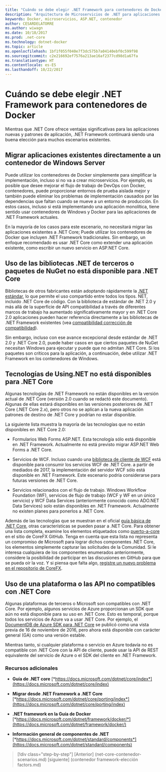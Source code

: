 ```yaml
---
title: "Cuándo se debe elegir .NET Framework para contenedores de Docker"
description: "Arquitectura de Microservicios de .NET para aplicaciones .NET en contenedores | Cuándo se debe elegir .NET Framework para contenedores de Docker"
keywords: Docker, microservicios, ASP.NET, contenedor
author: CESARDELATORRE
ms.author: wiwagn
ms.date: 10/18/2017
ms.prod: .net-core
ms.technology: dotnet-docker
ms.topic: article
ms.openlocfilehash: 1bf1f055f040e7f3dc575b7a04140ebf0c599f98
ms.sourcegitcommit: c2e216692ef7576a213ae16af2377cd98d1a67fa
ms.translationtype: HT
ms.contentlocale: es-ES
ms.lasthandoff: 10/22/2017
---
```

# <a name="when-to-choose-net-framework-for-docker-containers"></a>Cuándo se debe elegir .NET Framework para contenedores de Docker

Mientras que .NET Core ofrece ventajas significativas para las aplicaciones nuevas y patrones de aplicación, .NET Framework continuará siendo una buena elección para muchos escenarios existentes.

## <a name="migrating-existing-applications-directly-to-a-windows-server-container"></a>Migrar aplicaciones existentes directamente a un contenedor de Windows Server

Puede utilizar los contenedores de Docker simplemente para simplificar la implementación, incluso si no va a crear microservicios. Por ejemplo, es posible que desee mejorar el flujo de trabajo de DevOps con Docker, contenedores, puede proporcionar entornos de prueba aislada mejor y también puede eliminar los problemas de implementación causados por las dependencias que faltan cuando se mueve a un entorno de producción. En estos casos, incluso si está implementando una aplicación monolítica, tiene sentido usar contenedores de Windows y Docker para las aplicaciones de .NET Framework actuales.

En la mayoría de los casos para este escenario, no necesitará migrar las aplicaciones existentes a .NET Core; Puede utilizar los contenedores de Docker que incluyen .NET Framework tradicionales. Sin embargo, un enfoque recomendado es usar .NET Core como extender una aplicación existente, como escribir un nuevo servicio en ASP.NET Core.

## <a name="using-third-party-net-libraries-or-nuget-packages-not-available-for-net-core"></a>Uso de las bibliotecas .NET de terceros o paquetes de NuGet no está disponible para .NET Core

Bibliotecas de otros fabricantes están adoptando rápidamente la [.NET estándar](https://docs.microsoft.com/dotnet/standard/net-standard), lo que permite el uso compartido entre todos los tipos. NET, incluido .NET Core de código. Con la biblioteca de estándar de .NET 2.0 y más allá de la superficie de API compatibilidad a través de diferentes marcos de trabajo ha aumentado significativamente mayor y en .NET Core 2.0 aplicaciones pueden hacer referencia directamente a las bibliotecas de .NET Framework existentes (vea [compatibilidad corrección de compatibilidad](https://github.com/dotnet/standard/blob/master/docs/faq.md#how-does-net-standard-versioning-work)).

Sin embargo, incluso con ese avance excepcional desde estándar de .NET 2.0 y .NET Core 2.0, puede haber casos en que ciertos paquetes de NuGet necesitan Windows para ejecutar y puede que no admitan .NET Core. Si los paquetes son críticos para la aplicación, a continuación, debe utilizar .NET Framework en los contenedores de Windows.

## <a name="usingnet-technologies-not-available-for-net-core"></a>Tecnologías de Using.NET no está disponibles para .NET Core 

Algunas tecnologías de .NET Framework no están disponibles en la versión actual de .NET Core (versión 2.0 cuando se redactó este documento). Algunas de ellas estará disponibles en las versiones posteriores de .NET Core (.NET Core 2.x), pero otros no se aplican a la nueva aplicación patrones de destino de .NET Core y podrían no estar disponible.

La siguiente lista muestra la mayoría de las tecnologías que no están disponibles en .NET Core 2.0:

-   Formularios Web Forms ASP.NET. Esta tecnología sólo está disponible en .NET Framework. Actualmente no está previsto migrar ASP.NET Web Forms a .NET Core.

-   Servicios de WCF. Incluso cuando una [biblioteca de cliente de WCF](https://github.com/dotnet/wcf) está disponible para consumir los servicios WCF de .NET Core. a partir de mediados de 2017, la implementación del servidor WCF sólo está disponible en .NET Framework. Este escenario podría considerarse para futuras versiones de .NET Core.

-   Servicios relacionados con el flujo de trabajo. Windows Workflow Foundation (WF), servicios de flujo de trabajo (WCF y WF en un único servicio) y WCF Data Services (anteriormente conocido como ADO.NET Data Services) solo están disponibles en .NET Framework. Actualmente no existen planes para ponerlos a .NET Core.

Además de las tecnologías que se muestran en el oficial [guía básica de .NET Core](https://github.com/aspnet/Home/wiki/Roadmap), otras características se pueden pasar a .NET Core. Para obtener una lista completa, examine los elementos etiquetados como [puerto-a-core](https://github.com/dotnet/corefx/issues?q=is%3Aopen+is%3Aissue+label%3Aport-to-core) en el sitio de CoreFX GitHub. Tenga en cuenta que esta lista no representa un compromiso de Microsoft para lograr dichos componentes .NET Core, los elementos simplemente capturar las solicitudes de la Comunidad. Si le interesa cualquiera de los componentes enumerados anteriormente, considere la posibilidad de participar en las discusiones en GitHub para que se pueda oír la voz. Y si piensa que falta algo, [registre un nuevo problema en el repositorio de CoreFX](https://github.com/dotnet/corefx/issues/new).

## <a name="using-a-platform-or-api-that-does-not-support-net-core"></a>Uso de una plataforma o las API no compatibles con .NET Core

Algunas plataformas de terceros o Microsoft son compatibles con .NET Core. Por ejemplo, algunos servicios de Azure proporcionan un SDK que aún no está disponible para su uso en .NET Core. Esto es temporal, porque todos los servicios de Azure va a usar .NET Core. Por ejemplo, el [DocumentDB de Azure SDK para .NET Core](https://www.nuget.org/packages/Microsoft.Azure.DocumentDB.Core/1.2.1) se publicó como una vista previa de 16 de noviembre de 2016, pero ahora está disponible con carácter general (GA) como una versión estable.

Mientras tanto, si cualquier plataforma o servicio en Azure todavía no es compatible con .NET Core con la API de cliente, puede usar la API de REST equivalente del servicio de Azure o el SDK del cliente en .NET Framework.

### <a name="additional-resources"></a>Recursos adicionales

-   **Guía de .NET core**
    [*https://docs.microsoft.com/dotnet/core/index*](https://docs.microsoft.com/dotnet/core/index)

-   **Migrar desde .NET Framework a .NET Core**
    [*https://docs.microsoft.com/dotnet/core/porting/index*](https://docs.microsoft.com/dotnet/core/porting/index)

-   **.NET framework en la Guía de Docker**
    [*https://docs.microsoft.com/dotnet/framework/docker/*](https://docs.microsoft.com/dotnet/framework/docker/)

-   **Información general de componentes de .NET**
    [*https://docs.microsoft.com/dotnet/standard/components*](https://docs.microsoft.com/dotnet/standard/components)




>[!div class="step-by-step"]
[Anterior] (net-core-contenedor-scenarios.md) [siguiente] (contenedor framework-elección factors.md)

